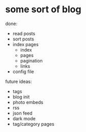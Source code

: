 # some sort of blog

done:

- read posts
- sort posts
- index pages
    - index
    - pages
    - pagination
    - links
- config file

future ideas:

- tags
- blog init
- photo embeds
- rss
- json feed
- dark mode
- tag/category pages


